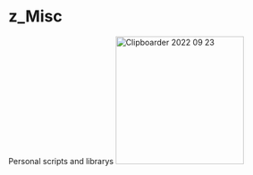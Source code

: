 # z_Misc
Personal scripts and librarys
<img width="229" alt="Clipboarder 2022 09 23" src="https://user-images.githubusercontent.com/62726599/191878489-f926455d-6119-4d5f-b884-0c0626bf3012.png">
